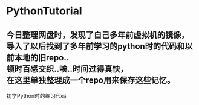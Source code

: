 # PythonTutorial
今日整理网盘时，发现了自己多年前虚拟机的镜像，  
导入了以后找到了多年前学习的python时的代码和以前本地的旧repo..  
顿时百感交织..唉..时间过得真快，  
在这里单独整理成一个repo用来保存这些记忆。  
----------------------------------------
初学Python时的练习代码

